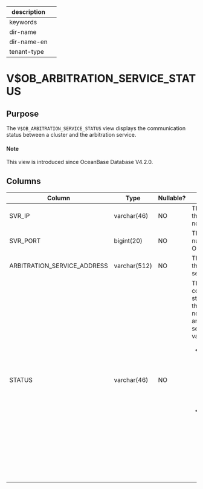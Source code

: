 |description||
|---|---|
|keywords||
|dir-name||
|dir-name-en||
|tenant-type||

# V$OB_ARBITRATION_SERVICE_STATUS

## Purpose

The `V$OB_ARBITRATION_SERVICE_STATUS` view displays the communication status between a cluster and the arbitration service. 

<main id="notice" type='explain'>
  <h4>Note</h4>
  <p>This view is introduced since OceanBase Database V4.2.0. </p>
</main>

## Columns

| **Column** | **Type** | **Nullable?** | **Description** |
| --- | --- | --- | --- |
| SVR_IP | varchar(46) | NO | The IP address of the OBServer node. |
| SVR_PORT | bigint(20) | NO | The RPC port number of the OBServer node. |
| ARBITRATION_SERVICE_ADDRESS | varchar(512) | NO | The endpoint of the arbitration service. |
| STATUS | varchar(46) | NO | The communication status between the OBServer node and the arbitration service. Valid values:<ul><li>  `ACTIVE`: indicates that the arbitration service communicates with the OBServer node properly. </li><li> `INACTIVE`: indicates that the arbitration service cannot communicate with the OBServer node. </li></ul> |

